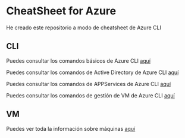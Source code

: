 # CheatSheet for Azure

He creado este repositorio a modo de cheatsheet de Azure CLI

## CLI

Puedes consultar los comandos básicos de Azure CLI [aquí](CLI/CLIBasics.MD)

Puedes consultar los comandos de Active Directory de Azure CLI [aquí](CLI/CLIActiveDirectory.MD)

Puedes consultar los comandos de APPServices de Azure CLI [aquí](CLI/CLIAppServices.MD)

Puedes consultar los comandos de gestión de VM de Azure CLI [aquí](CLI/CLIVM.MD)

## VM

Puedes ver toda la información sobre máquinas [aquí](VM/VMSeries.MD)
